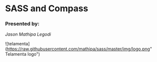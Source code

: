 
# SASS and Compass

### Presented by:
  *Jason Mathipa Legodi*



  ![telamenta](https://raw.githubusercontent.com/mathipa/sass/master/img/logo.png" Telamenta logo")


